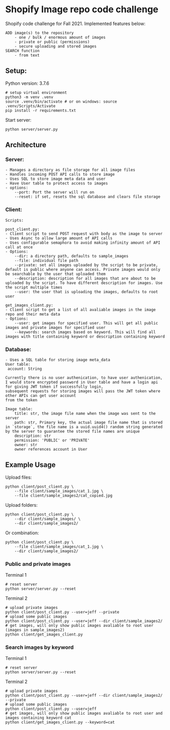 # Shopify Image repo code challenge

Shopify code challenge for Fall 2021. 
Implemented features below:
```
ADD image(s) to the repository
    - one / bulk / enormous amount of images
    - private or public (permissions)
    - secure uploading and stored images
SEARCH function
    - from text
```


## Setup:

Python version: 3.7.6

```
# setup virtual environment
python3 -m venv .venv
source .venv/bin/activate # or on windows: source .venv/Scripts/Activate 
pip install -r requirements.txt
```

Start server:
```
python server/server.py
```

## Architecture

### Server:

    - Manages a directory as file storage for all image files
    - Handles incoming POST API calls to store image
    - Uses SQL to store image meta data and user
    - Have User table to protect access to images
    - options:
        --port: Port the server will run on
        --reset: if set, resets the sql database and clears file storage

### Client:

    Scripts:

    post_client.py:
    - Client script to send POST request with body as the image to server
    - Uses Async to allow large amount of API calls
    - Uses configurable semaphora to avoid making infinity amount of API call at once
    - Options:
        --dir: a directory path, defaults to sample_images
        --file: individual file path
        --private: set all images uploaded by the script to be private, default is public where anyone can access. Private images would only be searchable by the user that uploaded them
        --description: description for all images that are about to be uploaded by the script. To have different description for images. Use the script multiple times
        --user: the user that is uploading the images, defaults to root user
    
    get_images_client.py:
    - Client script to get a list of all avaliable images in the image repo and their meta data
    - Options:
        --user: get images for specified user. This will get all public images and private images for specified user
        --keywords: search images based on keyword. This will find all images with title containing keyword or description containing keyword


### Database:
    - Uses a SQL table for storing image meta_data
    User table:
     account: String
    
    Currently there is no user authenication, to have user authenication, I would store encrypted password in User table and have a login api for giving JWT token if successfully login,
    subsequent requests for storing images will pass the JWT token where other APIs can get user account
    from the token

    Image table:
        title: str, the image file name when the image was sent to the server
        path: str, Primary key, the actual image file name that is stored in `storage`, the file name is a uuid.uuid4() random string generated by the server to guarantee the stored file names are unique 
        description: str
        permission: 'PUBLIC' or 'PRIVATE'
        owner: str
        owner references account in User

## Example Usage

Upload files:
```
python client/post_client.py \
    --file client/sample_images/cat_1.jpg \
    --file client/sample_images2/cat_copied.jpg
```

Upload folders:
```
python client/post_client.py \
    --dir client/sample_images/ \
    --dir client/sample_images2/ 
```

Or combination:
```
python client/post_client.py \
    --file client/sample_images/cat_1.jpg \
    --dir client/sample_images2/
```

### Public and private images

Terminal 1
```
# reset server
python server/server.py --reset
```

Terminal 2
```
# upload private images
python client/post_client.py --user=jeff --private
# upload some public images
python client/post_client.py --user=jeff --dir client/sample_images2/ 
# get images, will only show public images avaliable to root user (images in sample_images2)
python client/get_images_client.py
```

### Search images by keyword
Terminal 1
```
# reset server
python server/server.py --reset
```

Terminal 2
```
# upload private images
python client/post_client.py --user=jeff --dir client/sample_images2/ --private
# upload some public images
python client/post_client.py --user=jeff
# get images, will only show public images avaliable to root user and images containing keyword cat
python client/get_images_client.py --keyword=cat
```
